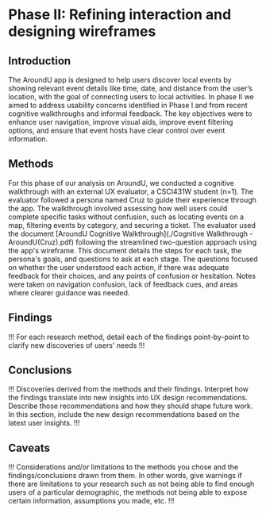 # Phase II: Refining interaction and designing wireframes

## Introduction

The AroundU app is designed to help users discover local events by showing relevant event details like time, date, and distance from the user’s location, with the goal of connecting users to local activities. In phase II we aimed to address usability concerns identified in Phase I and from recent cognitive walkthroughs and informal feedback. The key objectives were to enhance user navigation, improve visual aids, improve event filtering options, and ensure that event hosts have clear control over event information.

## Methods

For this phase of our analysis on AroundU, we conducted a cognitive walkthrough with an external UX evaluator, a CSCI431W student (n=1). The evaluator followed a persona named Cruz to guide their experience through the app. The walkthrough involved assessing how well users could complete specific tasks without confusion, such as locating events on a map, filtering events by category, and securing a ticket.
The evaluator used the document [AroundU Cognitive Walkthrough](./Cognitive Walkthrough - AroundU(Cruz).pdf)
 following the streamlined two-question approach using the app's wireframe. This document details the steps for each task, the persona's goals, and questions to ask at each stage. The questions focused on whether the user understood each action, if there was adequate feedback for their choices, and any points of confusion or hesitation. Notes were taken on navigation confusion, lack of feedback cues, and areas where clearer guidance was needed.

## Findings

!!! For each research method, detail each of the findings point-by-point to clarify new discoveries of users' needs !!!

## Conclusions

!!! Discoveries derived from the methods and their findings. Interpret how the findings translate into new insights into UX design recommendations. Describe those recommendations and how they should shape future work. In this section, include the new design recommendations based on the latest user insights. !!!

## Caveats

!!! Considerations and/or limitations to the methods you chose and the findings/conclusions drawn from them. In other words, give warnings if there are limitations to your research such as not being able to find enough users of a particular demographic, the methods not being able to expose certain information, assumptions you made, etc. !!!
